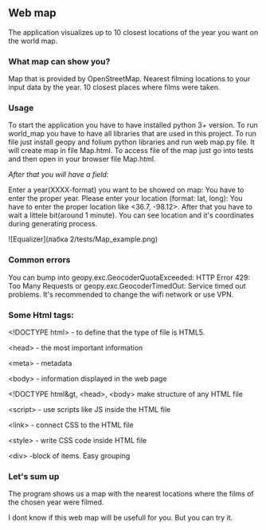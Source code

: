 <p align="center"><h2>Web map</h2></p>

The application visualizes up to 10 closest locations of the year you want on the world map.

<h3>What map can show you?</h3>

Map that is provided by OpenStreetMap.
Nearest filming locations to your input data by the year.
10 closest places where films were taken.

<h3>Usage</h3>

To start the application you have to have installed python 3+ version.
To run world_map you have to have all libraries that are used in this project.
To run file just install geopy and folium python libraries and run web map.py file.
It will create map in file Map.html.
To access file of the map just go into tests and then open in your browser file Map.html.


<i>After that you will have a field:</i>

Enter a year(XXXX-format) you want to be showed on map:
You have to enter the proper year.
Please enter your location (format: lat, long):
You have to enter the proper location like <36.7, -98.12>. After that you have to wait a littele bit(around 1 minute).
You can see location and it's coordinates during generating process.

<ing src="https://github.com/Paliy2/Web__map/blob/master/%D0%BB%D0%B0%D0%B1%D0%BA%D0%B0%202/tests/Map_example.png">
![Equalizer](лабка 2/tests/Map_example.png)
  
<h3>Common errors</h3>

You can bump into geopy.exc.GeocoderQuotaExceeded: HTTP Error 429: Too Many Requests or geopy.exc.GeocoderTimedOut: Service timed out problems.
It's recommended to change the wifi network or use VPN.

<h3>Some Html tags:</h3>

&lt;!DOCTYPE html&gt; - to define that the type of file is HTML5.

&lt;head&gt; - the most important information

&lt;meta&gt; - metadata

&lt;body&gt; - information displayed in the web page

&lt;!DOCTYPE html&gt, &lt;head&gt;, &lt;body&gt; make structure of any HTML file

&lt;script&gt; - use scripts like JS inside the HTML file

&lt;link&gt; - connect CSS to the HTML file

&lt;style&gt; - write CSS code inside HTML file

&lt;div&gt; -block of items. Easy grouping

<h3>Let's sum up</h3>
The program shows us a map with the nearest locations where the films of the chosen year were filmed.
<p>I dont know if this web map will be usefull for you. But you can try it. </p>
